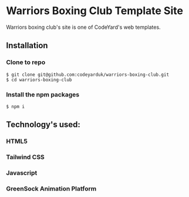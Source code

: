 # Warriors Boxing Club Template Site

Warriors boxing club's site is one of CodeYard's web templates.

## Installation

### Clone to repo 
```
$ git clone git@github.com:codeyarduk/warriors-boxing-club.git
$ cd warriors-boxing-club
```
### Install the npm packages
```
$ npm i
```
## Technology's used:

### HTML5

### Tailwind CSS

### Javascript
 
### GreenSock Animation Platform
